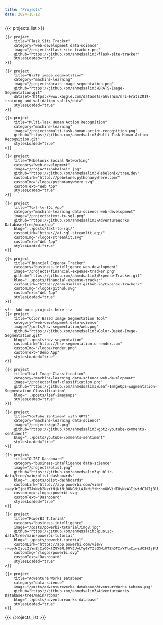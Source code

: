 ```yaml
---
title: "Projects"
date: 2024-10-12
---
```


{{< projects_list >}}
    <!-- categories = data-science | "machine-learning" | "business-intelligence" | "web-development"-->

    {{< project 
        title="Flask Site Tracker" 
        category="web-development data-science" 
        image="/projects/flask-site-tracker.png" 
        github="https://github.com/ahmedsalim3/flask-site-tracker" 
        stylesLoaded="true" 
    >}}

    {{< project 
        title="BraTS image segmentation" 
        category="machine-learning" 
        image="/projects/brats-image-segmentation.png" 
        github="https://github.com/ahmedsalim3/BRATS-Image-Segmentation.git" 
        dataset="https://www.kaggle.com/datasets/ahvshim/mri-brats2019-training-and-validation-splits/data" 
        stylesLoaded="true" 
    >}}

    {{< project 
        title="Multi-Task Human Action Recognition" 
        category="machine-learning" 
        image="/projects/multi-task-human-action-recognition.png" 
        github="https://github.com/ahmedsalim3/Multi-Task-Human-Action-Recognition.git" 
        stylesLoaded="true" 
    >}}

    {{< project 
        title="Pebelonix Social Networking" 
        category="web-development" 
        image="/projects/pebelonix.jpg" 
        github="https://github.com/ahmedsalim3/Pebelonix/tree/dev"
        customLink="https://pebelone.pythonanywhere.com/" 
        customImg="/logos/pythonanywhere.svg" 
        customText="Web App"
        stylesLoaded="true" 
    >}}

    {{< project
        title="Text-to-SQL App"
        category="machine-learning data-science web-development"
        image="/projects/text-to-sql.png" 
        github="https://github.com/ahmedsalim3/AdventureWorks-Database/tree/main/app"
        blog="../posts/text-to-sql/"
        customLink="https://ai-sql.streamlit.app/" 
        customImg="/logos/streamlit.svg" 
        customText="Web App"
        stylesLoaded="true" 
    >}}

    {{< project
        title="Financial Expense Tracker"
        category="business-intelligence web-development"
        image="/projects/financial-expense-tracker.png" 
        github="https://github.com/ahmedsalim3/Expense-Tracker.git"
        blog="../posts/financial-expense-tracker"
        customLink="https://ahmedsalim3.github.io/Expense-Tracker/" 
        customImg="/logos/github.svg" 
        customText="Web App"
        stylesLoaded="true" 
    >}}

    <!-- Add more projects here -->
    {{< project
        title="Color Based Image Segmentation Tool"
        category="web-development data-science"
        image="/posts/hsv-segmentation/web.png" 
        github="https://github.com/ahmedsalim3/Color-Based-Image-Segmentation.git"
        blog="../posts/hsv-segmentation"
        customLink="https://hsv-segmentation.onrender.com" 
        customImg="/logos/render.png" 
        customText="Demo App"
        stylesLoaded="true" 
    >}}

    {{< project
        title="Leaf Image Classification"
        category="machine-learning data-science web-development"
        image="/projects/leaf-classification.png" 
        github="https://github.com/ahmedsalim3/Leaf-ImageOps-Augmentation-Segmentation-Classification"
        blog="../posts/leaf-imageops"
        stylesLoaded="true" 
    >}}

    {{< project
        title="YouTube Sentiment with GPT2"
        category="machine-learning data-science"
        image="/projects/gpt2.png" 
        github="https://github.com/ahmedsalim3/gpt2-youtube-comments-sentiment"
        blog="../posts/youtube-comments-sentiment"
        stylesLoaded="true" 
    >}}

    {{< project
        title="OLIST Dashboard"
        category="business-intelligence data-science"
        image="/projects/olist.png" 
        github="https://github.com/ahmedsalim3/public-data/tree/main/olist-dashboards"
        blog="../posts/olist-dashboards"
        customLink="https://app.powerbi.com/view?r=eyJrIjoiMTAxNzk2NzYtNjNiNi00NGNiLWJkNjYtMzhmOWViNTUyNzA3IiwidCI6IjBlMGRiMmFkLWM0MTYtNDdjNy04OGVjLWNlYWM0ZWU3Njc2NyIsImMiOjEwfQ%3D%3D&pageName=ReportSectioncc096a47c2520501357d" 
        customImg="/logos/powerbi.svg" 
        customText="Dashboard"
        stylesLoaded="true" 
    >}}

    {{< project
        title="PowerBI Tutorial"
        category="business-intelligence"
        image="/posts/powerbi-tutorial/img8.jpg"
        github="https://github.com/ahmedsalim3/public-data/tree/main/powerbi-tutorial"
        blog="../posts/powerbi-tutorial"
        customLink="https://app.powerbi.com/view?r=eyJrIjoiZjYwZjIzODktZGY0Ni00Y2UyLTg0YTItODMzOTZhOTIxYTlmIiwidCI6IjBlMGRiMmFkLWM0MTYtNDdjNy04OGVjLWNlYWM0ZWU3Njc2NyIsImMiOjEwfQ%3D%3D&pageName=ReportSectionf41a13297f1ea9120f47" 
        customImg="/logos/powerbi.svg" 
        customText="Dashboard"
        stylesLoaded="true" 
    >}}

    {{< project
        title="Adventure Works Database"
        category="data-science"
        image="/posts/adventureworks-database/AdventureWorks-Schema.png"
        github="https://github.com/ahmedsalim3/AdventureWorks-Database/tree/main/rdbms"
        blog="../posts/adventureworks-database"
        stylesLoaded="true" 
    >}}

    
{{< /projects_list >}}
